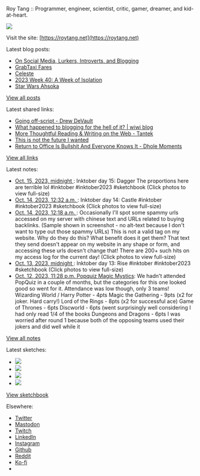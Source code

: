 Roy Tang :: Programmer, engineer, scientist, critic, gamer, dreamer, and kid-at-heart.

![](https://roytang.net/static/img/profile.jpg)

Visit the site: [https://roytang.net](https://roytang.net)

Latest blog posts:

- [On Social Media, Lurkers, Introverts, and Blogging](https://roytang.net/2023/10/social-media-lurkers-introverts-blogging/)
- [GrabTaxi Fares](https://roytang.net/2023/10/grabtaxi/)
- [Celeste](https://roytang.net/2023/10/celeste/)
- [2023 Week 40: A Week of Isolation](https://roytang.net/2023/10/2023-week-40/)
- [Star Wars Ahsoka](https://roytang.net/2023/10/ahsoka/)

[View all posts](https://roytang.net/blog)

Latest shared links:

- [Going off-script - Drew DeVault](https://roytang.net/2023/10/90eaa65434a961b5a7085836f946ca45/)
- [What happened to blogging for the hell of it? | wiwi blog](https://roytang.net/2023/10/5264957daea325782b2c14f10c5cf3a7/)
- [More Thoughtful Reading &amp; Writing on the Web - Tantek](https://roytang.net/2023/10/bb1272f6e0d35521258345995d726fbd/)
- [This is not the future I wanted](https://roytang.net/2023/10/491a37c96c763a3c6ff3f3026d7d8003/)
- [Return to Office Is Bullshit And Everyone Knows It - Dhole Moments](https://roytang.net/2023/10/22968388ee2bdc16bdedc64d0a1684ff/)

[View all links](https://roytang.net/links)

Latest notes:

- [Oct. 15, 2023, midnight ](https://roytang.net/2023/10/111234201154224142/): Inktober day 15: Dagger The proportions here are terrible lol #inktober #inktober2023 #sketchbook (Click photos to view full-size)
- [Oct. 14, 2023, 12:32 a.m. ](https://roytang.net/2023/10/111228665938430296/): Inktober day 14: Castle #inktober #inktober2023 #sketchbook (Click photos to view full-size)
- [Oct. 14, 2023, 12:18 a.m. ](https://roytang.net/2023/10/111228610330972210/): Occasionally I&#x27;ll spot some spammy urls accessed on my server with chinese text and URLs related to buying backlinks. (Sample shown in screenshot - no alt-text because I don&#x27;t want to type out those spammy URLs) This is not a valid tag on my website. Why do they do this? What benefit does it get them? That text they send doesn&#x27;t appear on my website in any shape or form, and accessing these urls doesn&#x27;t change that! There are 200+ such hits on my access log for the current day! (Click photos to view full-size)
- [Oct. 13, 2023, midnight ](https://roytang.net/2023/10/111222878909708952/): Inktober day 13: Rise #inktober #inktober2023 #sketchbook (Click photos to view full-size)
- [Oct. 12, 2023, 11:28 p.m. Popquiz Magic Mystics](https://roytang.net/2023/10/popquiz-magic-mystics/): We hadn&#x27;t attended PopQuiz in a couple of months, but the categories for this one looked good so went for it. Attendance was low though, only 3 teams! Wizarding World / Harry Potter - 4pts Magic the Gathering - 9pts (x2 for joker. Hard carry!) Lord of the Rings - 8pts (x2 for successful ace) Game of Thrones - 6pts Discworld - 6pts (went surprisingly well considering I had only read 1/4 of the books Dungeons and Dragons - 6pts I was worried after round 1 because both of the opposing teams used their jokers and did well while it

[View all notes](https://roytang.net/notes)

Latest sketches:


- ![](https://roytang.net/media/cache/b2/c5/b2c5130c276a18df0e080ab9118ec475.jpg)
- ![](https://roytang.net/media/cache/5a/83/5a8369d5b82e963df81acd219e12a194.jpg)
- ![](https://roytang.net/media/cache/31/e1/31e127a65c25048d143c0db4be697111.jpg)
- ![](https://roytang.net/media/cache/15/33/1533628efb968897747cb899f7f4b5ea.jpg)

[View sketchbook](https://roytang.net/albums/sketchbook)


Elsewhere:

- [Twitter](https://twitter.com/roytang)
- [Mastodon](https://indieweb.social/@roytang)
- [Twitch](https://twitch.tv/twitchyroy)
- [LinkedIn](https://www.linkedin.com/in/roytang)
- [Instagram](https://instagram.com/roytang0400)
- [Github](https://github.com/roytang)
- [Reddit](https://reddit.com/u/hungryroy)
- [Ko-fi](https://ko-fi.com/roytang)
- [](mailto:hello@roytang.net)